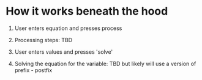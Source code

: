 # How it works beneath the hood #

1. User enters equation and presses process

2. Processing steps: TBD

3. User enters values and presses 'solve'

4. Solving the equation for the variable: TBD but likely will use a version of prefix - postfix